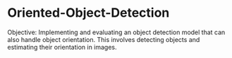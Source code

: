 # Oriented-Object-Detection
Objective: Implementing and evaluating an object detection model that can also handle object orientation. This involves detecting objects and estimating their orientation in images.
